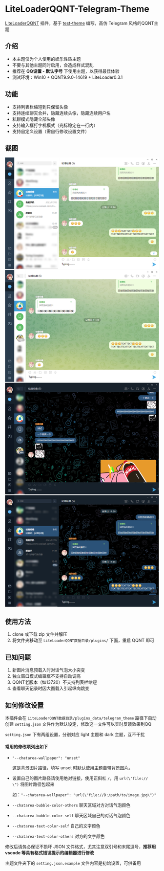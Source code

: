 # LiteLoaderQQNT-Telegram-Theme

[LiteLoaderQQNT](https://github.com/mo-jinran/LiteLoaderQQNT) 插件，基于 [test-theme](https://github.com/mo-jinran/test-theme) 编写，高仿 Telegram 风格的QQNT主题



## 介绍

- 本主题仅为个人使用的娱乐性质主题
- 不要与其他主题同时启用，会造成样式混乱
- 推荐在 **QQ设置 - 默认字号** 下使用主题，以获得最佳体验
- 测试环境：Win10 + QQNT9.9.0-14619 + LiteLoader0.3.1



## 功能

- 支持列表栏缩短到只保留头像
- 支持连续聊天合并，隐藏连续头像，隐藏连续用户名
- 私聊模式隐藏全部头像
- 支持输入框打字机模式（光标稳定在一行内）
- 支持自定义设置（需自行修改设置文件）



## 截图
![1.png](screenshots/1.png)
![2.png](screenshots/2.png)
![3.png](screenshots/3.png)
![4.png](screenshots/4.png)



## 使用方法

1. clone 或下载 zip 文件并解压
2. 将文件夹移动至 `LiteLoaderQQNT数据目录/plugins/` 下面，重启 QQNT 即可



## 已知问题
1. 新图片消息预载入时对话气泡大小突变
2. 独立窗口模式编辑框不支持自动调高
3. QQNT老版本（如13720）不支持列表栏缩短
4. 查看聊天记录时因大图载入引起纵向跳变



## 如何修改设置
本插件会在 `LiteLoaderQQNT数据目录/plugins_data/telegram_theme` 路径下自动创建 `setting.json` 文件作为默认设定，修改这一文件可以实时反馈效果到QQ

`setting.json` 下有两组设置，分别对应 light 主题和 dark 主题，互不干扰

#### 常用的修改项列出如下

- `"--chatarea-wallpaper": "unset"`

  这是背景图片路径，填写 unset 时默认使用主题自带背景图片。
- 设置自己的图片路径请使用绝对链接，使用正斜杠 `/`，用 `url(\"file://　　　　\")` 将图片路径包起来
  
  如：`"--chatarea-wallpaper": "url(\"file://D:/path/to/image.jpg\")"`

- `--chatarea-bubble-color-others` 聊天区域对方对话气泡颜色

- `--chatarea-bubble-color-self` 聊天区域自己的对话气泡颜色

- `--chatarea-text-color-self` 自己的文字颜色

- `--chatarea-text-color-others` 对方的文字颜色



修改后请务必保证不损坏 JSON 文件格式，尤其注意双引号和末尾逗号，**推荐用 vscode 等具有格式错误提示的编辑器进行修改**

主题文件夹下的 `setting.json.example` 文件内容是初始设置，可供备用